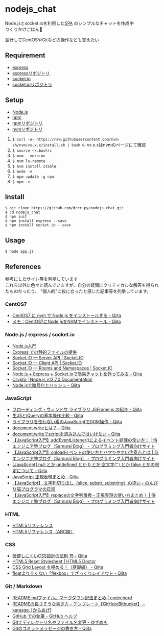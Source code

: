 # nodejs_chat
Node.jsとsocket.ioを利用した[SPA](https://digitalidentity.co.jp/blog/creative/about-single-page-application.html)
のシンプルなチャットを作成中  
つくりかけごはん:rice:  
  
並行してCentOSやGitなどの操作なども覚えたい

## Requirement
- [express](https://expressjs.com/ja/)
- [expressリポジトリ](https://github.com/expressjs/expressjs.com)
- [socket.io](https://socket.io/)
- [socket.ioリポジトリ](https://github.com/socketio/socket.io)

## Setup
- [Node.js](https://nodejs.org/ja/)
- [npm](https://www.npmjs.com/)
- [npmリポジトリ](https://github.com/npm/cli)
- [nvmリポジトリ](https://github.com/nvm-sh/nvm)
1. `$ curl -o- https://raw.githubusercontent.com/nvm-sh/nvm/vx.x.x/install.sh | bash` <- vx.x.xはnvmのページにて確認
2. `$ source ~/.bashrc`
3. `$ nvm --version`
4. `$ nvm ls-remote`
5. `$ nvm install stable`
6. `$ node -v`
7. `$ npm update -g npm`
8. `$ npm -v`

## Install
`$ git clone https://github.com/drrr-py/nodejs_chat.git`  
`$ cd nodejs_chat`  
`$ npm init`  
`$ npm install express --save`  
`$ npm install socket.io --save`  

## Usage
`$ node app.js`  

## References
参考にしたサイト等を列挙しています  
これら以外に色々と読んでいますが、自分の疑問にクリティカルな解答を得られたものだったり、
"個人的"に役に立ったと感じた記事等を列挙しています。
### CentOS7
- [CentOS7 に nvm で Node.js をインストールする - Qiita](https://qiita.com/tomy0610/items/6631a04c0e6ea8621b21)
- [メモ：CentOS7にNode.jsをNVMでインストール - Qiita](https://qiita.com/ysti/items/0c79d0d5e998e5861be2)
### Node.js / express / socket.io
- [Node.js入門](http://www.tohoho-web.com/ex/nodejs.html)
- [Express での静的ファイルの提供](https://expressjs.com/ja/starter/static-files.html)
- [Socket.IO  —  Server API | Socket.IO](https://socket.io/docs/server-api/)
- [Socket.IO  —  Client API | Socket.IO](https://socket.io/docs/client-api/)
- [Socket.IO  —  Rooms and Namespaces | Socket.IO](https://socket.io/docs/rooms-and-namespaces/)
- [Node.js + Express + Socket.ioで簡易チャットを作ってみる - Qiita](https://qiita.com/riku-shiru/items/ffba3448f3aff152b6c1)
- [Crypto | Node.js v12.7.0 Documentation](https://nodejs.org/api/crypto.html)
- [Node.jsで暗号化とハッシュ - Qiita](https://qiita.com/_daisuke/items/990513e89ca169e9c4ad)
### JavaScript
- [フローティング・ウィンドウ ライブラリ JSFrame.js の紹介 - Qiita](https://qiita.com/riversun/items/1adffa5674bc5123b16d)
- [生JSとjQueryの基本操作比較 - Qiita](https://qiita.com/shshimamo/items/ba3a57a81d9780030969)
- [ライブラリを使わない素のJavaScriptでDOM操作 - Qiita](https://qiita.com/kouh/items/dfc14d25ccb4e50afe89)
- [document.writeとは？ - Qiita](https://qiita.com/a12345/items/0f9f7df07d0d2cb4f668)
- [document.writeでscriptを読み込んではいけない - Qiita](https://qiita.com/aya_taka/items/1255909b3db622272cee)
- [【JavaScript入門】addEventListener()によるイベント処理の使い方！ | 侍エンジニア塾ブログ（Samurai Blog） - プログラミング入門者向けサイト](https://www.sejuku.net/blog/57625)
- [【JavaScript入門】onloadイベントの使い方とハマりやすい注意点とは | 侍エンジニア塾ブログ（Samurai Blog） - プログラミング入門者向けサイト](https://www.sejuku.net/blog/19754)
- [\[JavaScript\] null とか undefined とか 0 とか 空文字('') とか false とかの判定について - Qiita](https://qiita.com/phi/items/723aa59851b0716a87e3)
- [JavaScript 正規表現まとめ - Qiita](https://qiita.com/iLLviA/items/b6bf680cd2408edd050f)
- [【JavaScript】 文字列切り出し（slice, substr, substring）の違い - のんびり猫プログラマの日常](http://catprogram.hatenablog.com/entry/2013/05/13/231457)
- [【JavaScript入門】replaceの文字列置換・正規表現の使い方まとめ！ | 侍エンジニア塾ブログ（Samurai Blog） - プログラミング入門者向けサイト](https://www.sejuku.net/blog/21107)
### HTML
- [HTML5リファレンス](http://www.htmq.com/html5/)
- [HTML5リファレンス（ABC順）](http://www.htmq.com/html5/indexa.shtml)
### CSS
- [破綻しにくいCSS設計の法則 15 - Qiita](https://qiita.com/BYODKM/items/b8f545453f656270212a)
- [HTML5 Reset Stylesheet | HTML5 Doctor](http://html5doctor.com/html-5-reset-stylesheet/)
- [CSS Grid Layout を極める！（基礎編） - Qiita](https://qiita.com/kura07/items/e633b35e33e43240d363)
- [floatより辛くない「flexbox」でざっくりレイアウト - Qiita](https://qiita.com/hashrock/items/939684b9207dbab1d59e)
### Git / Markdown
- [README.mdファイル。マークダウン記法まとめ | codechord](https://codechord.com/2012/01/readme-markdown/)
- [READMEの良さそうな書き方・テンプレート【GitHub/Bitbucket】 - karaage. \[からあげ\]](https://karaage.hatenadiary.jp/entry/2018/01/19/073000)
- [GitHub での執筆 - GitHub ヘルプ](https://help.github.com/ja/categories/writing-on-github)
- [Gitでディレクトリ名やファイル名変更 - ゆずめも](https://yuzu441.hateblo.jp/entry/2013/12/27/151233)
- [Gitのコミットメッセージの書き方 - Qiita](https://qiita.com/itosho/items/9565c6ad2ffc24c09364)

